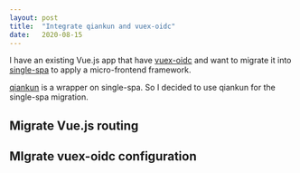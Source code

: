 ```yaml
---
layout: post
title:  "Integrate qiankun and vuex-oidc"
date:   2020-08-15
---
```


I have an existing Vue.js app that have [vuex-oidc](https://github.com/perarnborg/vuex-oidc) and want to migrate it into [single-spa](https://single-spa.js.org/) to apply a micro-frontend framework.

[qiankun](https://github.com/umijs/qiankun) is a wrapper on single-spa. So I decided to use qiankun for the single-spa migration.

## Migrate Vue.js routing

## MIgrate vuex-oidc configuration
